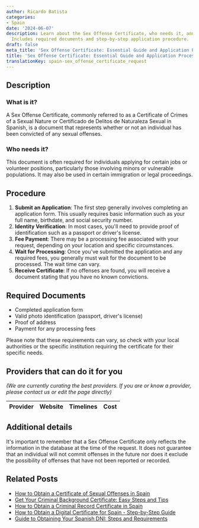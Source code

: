```yaml
---
author: Ricardo Batista
categories:
- Spain
date: '2024-06-07'
description: Learn about the Sex Offense Certificate, who needs it, and how to apply.
  Includes required documents and step-by-step application procedure.
draft: false
meta_title: 'Sex Offense Certificate: Essential Guide and Application Process'
title: 'Sex Offense Certificate: Essential Guide and Application Process'
translationKey: spain-sex_offense_certificate_request
---
```


## Description

### What is it?
A Sex Offense Certificate, commonly referred to as a Certificate of Crimes of a Sexual Nature or Certificado de Delitos de Naturaleza Sexual in Spanish, is a document that represents whether or not an individual has been convicted of any sexual offenses.

### Who needs it?
This document is often required for individuals applying for certain jobs or volunteer positions, particularly those involving minors or vulnerable populations. It may also be used in certain immigration or legal proceedings. 

## Procedure
1. **Submit an Application**: The first step generally involves completing an application form. This usually requires basic information such as your full name, birthdate, and social security number.
2. **Identity Verification**: In most cases, you'll need to provide proof of identification such as a passport or driver's license.
3. **Fee Payment**: There may be a processing fee associated with your request, depending on your location and specific circumstances.
4. **Wait for Processing**: Once you've submitted the application and any required fees, you generally must wait for the document to be processed. The wait time can vary.
5. **Receive Certificate**: If no offenses are found, you will receive a document stating that you have no known convictions. 

## Required Documents
- Completed application form
- Valid photo identification (passport, driver's license)
- Proof of address
- Payment for any processing fees

Please note that these requirements can vary, so check with your local authorities or the specific institution requiring the certificate for their specific needs.

## Providers that can do it for you

_(We are currently curating the best providers. If you are or know a provider, please contact us or edit the page directly)_

| Provider        |     Website     |     Timelines    |       Cost      |
| :-------------: | :-------------: |  :-------------: | :-------------: |

## Additional details
It's important to remember that a Sex Offense Certificate only reflects the information in the database at the time of the request. It does not guarantee that an individual will not commit offenses in the future nor does it exclude the possibility of offenses that have not been reported or recorded.

## Related Posts

- [How to Obtain a Certificate of Sexual Offenses in Spain](https://tramitit.com/english/guides/spain/certificate_of_sexual_offenses/)
- [Get Your Criminal Background Certificate: Easy Steps and Tips](https://tramitit.com/english/guides/spain/criminal_background_certificate_request/)
- [How to Obtain a Criminal Record Certificate in Spain](https://tramitit.com/english/guides/spain/criminal_record_certificate/)
- [How to Obtain a Digital Certificate for Spain - Step-by-Step Guide](https://tramitit.com/english/guides/spain/digital_certificate_application/)
- [Guide to Obtaining Your Spanish DNI: Steps and Requirements](https://tramitit.com/english/guides/spain/id_card_application/)
